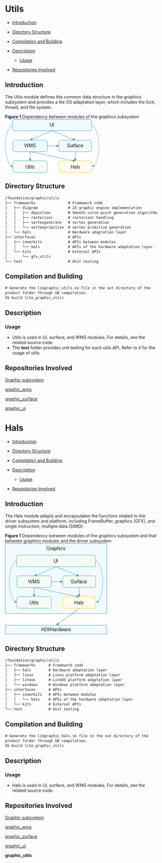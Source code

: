 # Utils<a name="EN-US_TOPIC_0000001123083525"></a>

-   [Introduction](#section11660541593)
-   [Directory Structure](#section161941989596)
-   [Compilation and Building](#section137768191623)
-   [Description](#section1312121216216)
    -   [Usage](#section129654513264)

-   [Repositories Involved](#section1371113476307)

## Introduction<a name="section11660541593"></a>

The Utils module defines the common data structure in the graphics subsystem and provides a lite OS adaptation layer, which includes the lock, thread, and file system.

**Figure  1**  Dependency between modules of the graphics subsystem<a name="fig717664212591"></a>  
![](figures/dependency-between-modules-of-the-graphics-subsystem.png "dependency-between-modules-of-the-graphics-subsystem")

## Directory Structure<a name="section161941989596"></a>

```
/foundation/graphic/utils
├── frameworks               # Framework code
│   ├── diagram              # 2d graphic engine implementation
│   │   ├── depiction        # Smooth curve point generation algorithm
│   │   ├── rasterizer       # rasterizer handling
│   │   ├── vertexgenerate   # vertex generation
│   │   └── vertexprimitive  # vertex primitive generation
│   └── hals                 # Hardware adaptation layer
├── interfaces               # APIs
│   ├── innerkits            # APIs between modules
│   │   └── hals             # APIs of the hardware adaptation layer
│   └── kits                 # External APIs
│       └── gfx_utils
└── test                     # Unit testing
```

## Compilation and Building<a name="section137768191623"></a>

```
# Generate the libgraphic_utils.so file in the out directory of the product folder through GN compilation.
hb build lite_graphic_utils
```

## Description<a name="section1312121216216"></a>

### Usage<a name="section129654513264"></a>

-   Utils is used in UI, surface, and WMS modules. For details, see the related source code.
-   The  **test**  folder provides unit testing for each utils API. Refer to it for the usage of utils.

## Repositories Involved<a name="section1371113476307"></a>

[Graphic subsystem](https://gitee.com/openharmony/docs/blob/master/en/readme/graphics.md)

[graphic_wms](https://gitee.com/openharmony/graphic_wms/blob/master/README.md)

[graphic_surface](https://gitee.com/openharmony/graphic_surface/blob/master/README.md)

[graphic_ui](https://gitee.com/openharmony/graphic_ui/blob/master/README.md)

# Hals<a name="EN-US_TOPIC_0000001124625243"></a>

-   [Introduction](#section11660541593)
-   [Directory Structure](#section161941989596)
-   [Compilation and Building](#section137768191623)
-   [Description](#section1312121216216)
    -   [Usage](#section129654513264)

-   [Repositories Involved](#section1371113476307)

## Introduction<a name="section11660541593"></a>

The Hals module adapts and encapsulates the functions related to the driver subsystem and platform, including FrameBuffer, graphics \(GFX\), and single instruction, multiple data \(SIMD\).

**Figure  1**  Dependency between modules of the graphics subsystem and that between graphics modules and the driver subsystem<a name="fig717664212591"></a>  
![](figures/dependency-between-modules-of-the-graphics-subsystem-and-that-between-graphics-modules-and-the-drive.png "dependency-between-modules-of-the-graphics-subsystem-and-that-between-graphics-modules-and-the-drive")

## Directory Structure<a name="section161941989596"></a>

```
/foundation/graphic/utils
├── frameworks      # Framework code
│   ├── hals        # Hardware adaptation layer
│   ├── linux       # Linux platform adaptation layer
│   ├── liteos      # LiteOS platform adaptation layer
│   └── windows     # Windows platform adaptation layer
├── interfaces      # APIs
│   ├── innerkits   # APIs between modules
│   │   └── hals    # APIs of the hardware adaptation layer
│   └── kits        # External APIs
└── test            # Unit testing
```

## Compilation and Building<a name="section137768191623"></a>

```
# Generate the libgraphic_hals.so file in the out directory of the product folder through GN compilation.
hb build lite_graphic_utils
```

## Description<a name="section1312121216216"></a>

### Usage<a name="section129654513264"></a>

-   Hals is used in UI, surface, and WMS modules. For details, see the related source code.

## Repositories Involved<a name="section1371113476307"></a>

[Graphic subsystem](https://gitee.com/openharmony/docs/blob/master/en/readme/graphics.md)

[graphic_wms](https://gitee.com/openharmony/graphic_wms/blob/master/README.md)

[graphic_surface](https://gitee.com/openharmony/graphic_surface/blob/master/README.md)

[graphic_ui](https://gitee.com/openharmony/graphic_ui/blob/master/README.md)

**graphic_utils**